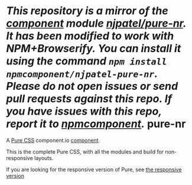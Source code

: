 *This repository is a mirror of the [component](http://component.io) module [njpatel/pure-nr](http://github.com/njpatel/pure-nr). It has been modified to work with NPM+Browserify. You can install it using the command `npm install npmcomponent/njpatel-pure-nr`. Please do not open issues or send pull requests against this repo. If you have issues with this repo, report it to [npmcomponent](https://github.com/airportyh/npmcomponent).*
pure-nr
======= 

A [Pure CSS](http://purecss.io) component.io [component](https://github.com/component/component).

This is the complete Pure CSS, with all the modules and build for non-responsive layouts.

If you are looking for the responsive version of Pure, see [the responsive version](https://github.com/njpatel/pure)
